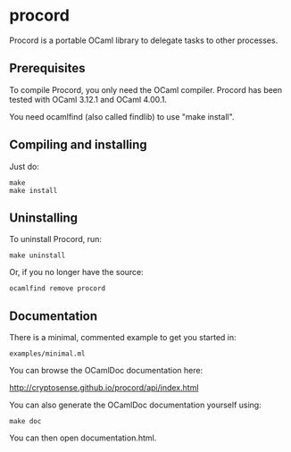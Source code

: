 procord
=======

Procord is a portable OCaml library to delegate tasks to other processes.

Prerequisites
-------------

To compile Procord, you only need the OCaml compiler.
Procord has been tested with OCaml 3.12.1 and OCaml 4.00.1.

You need ocamlfind (also called findlib) to use "make install".

Compiling and installing
------------------------

Just do:

    make
    make install

Uninstalling
------------

To uninstall Procord, run:

    make uninstall

Or, if you no longer have the source:

    ocamlfind remove procord

Documentation
-------------

There is a minimal, commented example to get you started in:

    examples/minimal.ml

You can browse the OCamlDoc documentation here:

http://cryptosense.github.io/procord/api/index.html

You can also generate the OCamlDoc documentation yourself using:

    make doc

You can then open documentation.html.
